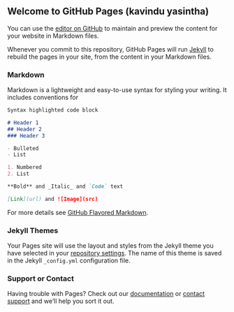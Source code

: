 ## Welcome to GitHub Pages (kavindu yasintha)

You can use the [editor on GitHub](https://github.com/kavindyasinthasilva/hello-world/edit/master/README.md) to maintain and preview the content for your website in Markdown files.

Whenever you commit to this repository, GitHub Pages will run [Jekyll](https://jekyllrb.com/) to rebuild the pages in your site, from the content in your Markdown files.

### Markdown

Markdown is a lightweight and easy-to-use syntax for styling your writing. It includes conventions for

```markdown
Syntax highlighted code block

# Header 1
## Header 2
### Header 3

- Bulleted
- List

1. Numbered
2. List

**Bold** and _Italic_ and `Code` text

[Link](url) and ![Image](src)
```

For more details see [GitHub Flavored Markdown](https://guides.github.com/features/mastering-markdown/).

### Jekyll Themes

Your Pages site will use the layout and styles from the Jekyll theme you have selected in your [repository settings](https://github.com/kavindyasinthasilva/hello-world/settings). The name of this theme is saved in the Jekyll `_config.yml` configuration file.

### Support or Contact

Having trouble with Pages? Check out our [documentation](https://github.com/kavindyasinthasilva) or [contact support](https://github.com/contact) and we’ll help you sort it out.

